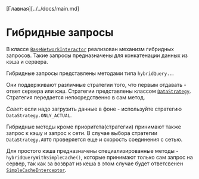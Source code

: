 [Главная][../../docs/main.md]

# Гибридные запросы

В классе [`BaseNetworkInteractor`][base] реализован механизм гибридных запросов.
Такие запросы предназначены для конкатенации данных из кэша и сервера.

Гибридные запросы представлены методами типа `hybridQuery..`.

Они поддерживают различные стратегии того, что первым отдавать - ответ сервера
или кэш. Стратегии представлены классом [`DataStrategy`][strategy]. Стратегия
передается непосредственно в сам метод.

*Совет*: если надо загрузить данные в фоне - используйте стратегию `DataStrategy.ONLY_ACTUAL`.

Гибридные методы кроме приоритета(стратегии) принимают также запрос к кэшу
и запрос к сети. В случае выбора стратегии `DataStrategy.AUTO` проверяется еще
и скорость соединения с сетью.

Для простого кэша предназначены специализированные методы -
`hybridQueryWithSimpleCache()`, которые принимают только сам запрос на сервер,
так как за возврат из кеша в этом случае будет ответсвенен [`SimpleCacheInterceptor`][simple].

[base]: ../src/main/java/ru/surfstudio/android/network/BaseNetworkInteractor.java
[strategy]: ../src/main/java/ru/surfstudio/android/network/DataStrategy.java
[simple]: ../src/main/java/ru/surfstudio/android/network/cache/SimpleCacheInterceptor.java